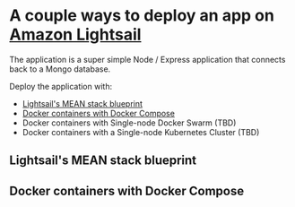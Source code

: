 # A couple ways to deploy an app on [Amazon Lightsail](https://aws.amazon.com/lightsail/)

The application is a super simple Node / Express application that connects back to a Mongo database. 

Deploy the application with:

* [Lightsail's MEAN stack blueprint](#lightsail's-mean-stack-blueprint)
* [Docker containers with Docker Compose](#docker-containers-with-docker-compose)
* Docker containers with Single-node Docker Swarm (TBD)
* Docker containers with a Single-node Kubernetes Cluster (TBD)

## Lightsail's MEAN stack blueprint
## Docker containers with Docker Compose
